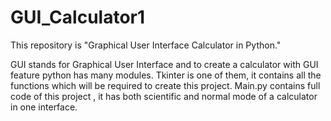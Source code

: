# GUI_Calculator1
This repository is "Graphical User Interface Calculator in Python."


GUI stands for Graphical User Interface and to create a calculator with GUI feature python has many modules. 
Tkinter is one of them, it contains all the functions which will be required to create this project.
Main.py contains full code of this project , it has both scientific and normal mode of a calculator in one interface.
